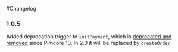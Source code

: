 #Changelog

### 1.0.5
Added deprecation trigger to `initPayment`, which is [deprecated and removed](https://github.com/pimcore/pimcore/blob/478c011b8dd4b2e8fd5e1e0739da7a0898a31273/doc/Development_Documentation/23_Installation_and_Upgrade/09_Upgrade_Notes/README.md?plain=1#L665) since Pimcore 10. In 2.0 it will be replaced by `createOrder`
